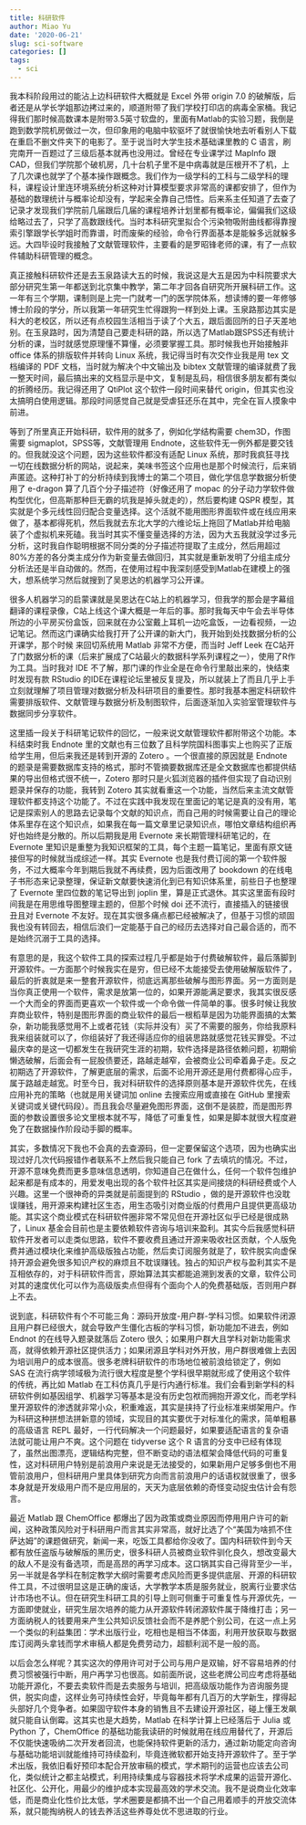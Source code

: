 ```yaml
---
title: 科研软件
author: Miao Yu
date: '2020-06-21'
slug: sci-software
categories: []
tags:
  - sci
---
```


我本科阶段用过的能沾上边科研软件大概就是 Excel 外带 origin 7.0 的破解版，后者还是从学长学姐那边拷过来的，顺道附带了我们学校打印店的病毒全家桶。我记得我们那时候高数课本是附带3.5英寸软盘的，里面有Matlab的实验习题，我倒是跑到数学院机房做过一次，但印象用的电脑中软驱坏了就很愉快地去听看别人下载在重启不删文件夹下的电影了。至于说当时大学生技术基础课里教的 C 语言，刷完南开一百题过了三级后基本就再也没用过。曾经在专业课学过 MapInfo 跟 CAD，但我们学院那个破机房，几十台机子里不是中病毒就是压根开不了机，上了几次课也就学了个基本操作跟概念。我们作为一级学科的工科与二级学科的理科，课程设计里连环境系统分析这种对计算模型要求非常高的课都安排了，但作为基础的数理统计与概率论却没有，学起来全靠自己悟性。后来系主任知道了去查了记录才发现我们学院前几届跟后几届的课程培养计划里都有概率论，偏偏我们这级给略过去了，只学了高数跟线代。当时本科研究里拟合个污染物吸附曲线都得靠搜索引擎跟学长学姐时而靠谱，时而废柴的经验，命令行界面基本是能躲多远就躲多远。大四毕设时我接触了文献管理软件，主要看的是罗昭锋老师的课，有了一点软件辅助科研管理的概念。

真正接触科研软件还是去玉泉路读大五的时候，我说这是大五是因为中科院要求大部分研究生第一年都送到北京集中教学，第二年才回各自研究所开展科研工作。这一年有三个学期，课制则是上完一门就考一门的医学院体系，想读博的要一年修够博士阶段的学分，所以我第一年研究生忙得跟狗一样到处上课。玉泉路那边其实是科大的老校区，所以还有点校园生活相当于读了个大五，跟后面回所的日子天差地别。在玉泉路时，因为清楚自己要走科研的路，所以选了Matlab跟SPSS还有统计分析的课，当时就感觉原理懂不算懂，必须要掌握工具。那时候我也开始接触非 office 体系的排版软件并转向 Linux 系统，我记得当时有次交作业我是用 tex 文档编译的 PDF 文档，当时就为解决个中文输出及 bibtex 文献管理的编译就费了我一整天时间，最后搞出来的文档显示是中文，复制是乱码，相信很多朋友都有类似的折腾经历。我记得还用了 QtiPlot 这个软件一段时间来替代 origin，但其实也没太搞明白使用逻辑。那段时间感觉自己就是受虐狂还乐在其中，完全在盲人摸象中前进。

等到了所里真正开始科研，软件用的就多了，例如化学结构需要 chem3D，作图需要 sigmaplot，SPSS等，文献管理用 Endnote，这些软件无一例外都是要交钱的。但我就没这个问题，因为这些软件都没有适配 Linux 系统，那时我疯狂寻找一切在线数据分析的网站，说起来，美味书签这个应用也是那个时候流行，后来销声匿迹。这种打补丁的分析持续到我博士的第二个项目，做化学信息学数据分析使用了 e-dragon 算了几百个分子描述符（好像还用了 mopac 的分子动力学软件做构型优化，但高斯那种巨无霸的坑我是掉头就走的），然后要构建 QSPR 模型，其实就是个多元线性回归配合变量选择。这个活就不能用图形界面软件或在线应用来做了，基本都得死机，然后我就去东北大学的六维论坛上拖回了Matlab并给电脑装了个虚拟机来死磕。我当时其实不懂变量选择的方法，因为大五我就没学过多元分析，这时我自作聪明根据不同分类的分子描述符提取了主成分，然后用超过80%方差的各分类主成分作为新变量去做回归，其实就是重新发明了分组主成分分析法还是半自动做的。然而，在使用过程中我深刻感受到Matlab在建模上的强大，想系统学习然后就搜到了吴恩达的机器学习公开课。

很多人机器学习的启蒙课就是吴恩达在C站上的机器学习，但我学的那会是字幕组翻译的课程录像，C站上线这个课大概是一年后的事。那时我每天中午会去半导体所边的小平房买份盒饭，回来就在办公室戴上耳机一边吃盒饭，一边看视频，一边记笔记。然而这门课确实给我打开了公开课的新大门，我开始到处找数据分析的公开课学，那个时候 来回切系统用 Matlab 非常不方便，而当时 Jeff Leek 在C站开了门数据分析的课（后来扩展成了C站最火的数据科学系列课程之一），使用了R作为工具。当时我对 IDE 不了解，那门课的作业全是在命令行里敲出来的，快结束时发现有款 RStudio 的IDE在课程论坛里被反复提及，所以就装上了而且几乎上手立刻就理解了项目管理对数据分析及科研项目的重要性。那时我基本圈定科研软件需要排版软件、文献管理与数据分析及制图软件，后面逐渐加入实验室管理软件与数据同步分享软件。

这里插一段关于科研笔记软件的回忆，一般来说文献管理软件都附带这个功能。本科结束时我 Endnote 里的文献也有三位数了且科学院国科图事实上也购买了正版给学生用，但后来我还是转到开源的 Zotero 。一个很直接的原因就是 Endnote 的题录是需要数据库支持的格式，那时不管摘要数据库还是全文数据库也都提供结果的导出但格式很不统一，Zotero 那时只是火狐浏览器的插件但实现了自动识别题录并保存的功能，我转到 Zotero 其实就看重这一个功能，当然后来主流文献管理软件都支持这个功能了。不过在实践中我发现在里面记的笔记是真的没有用，笔记是探索别人的思路去记录每个文献的知识点，而自己用的时候需要让自己的理论体系里存在这个知识点，如果我在每一篇文章里记录知识点，哪怕文章结构组织再好也始终是分散的。所以后期我是用 Evernote 来长期管理科研笔记的，在 Evernote 里知识是重整为我知识框架的工具，每个主题一篇笔记，里面有原文链接但写的时候就当成综述一样。其实 Evernote 也是我付费订阅的第一个软件服务，不过大概率今年到期后我就不再续费，因为后面改用了 bookdown 的在线电子书形态来记录整理，保证新文献要快速消化到已有知识体系里，前些日子也整理了 Evernote 里四位数的笔记导出到 joplin 里，算是正式退休。其实这里面有段时间我是在用思维导图整理主题的，但那个时候 doi 还不流行，直接插入的链接很丑且对 Evernote 不友好。现在其实很多痛点都已经被解决了，但基于习惯的顽固我也没有转回去，相信后浪们一定能基于自己的经历去选择对自己最合适的，而不是始终沉溺于工具的选择。

有意思的是，我这个软件工具的探索过程几乎都是始于付费破解软件，最后落脚到开源软件。一方面那个时候我实在是穷，但已经不太能接受去使用破解版软件了，最后的折衷就是来一整套开源软件，彻底远离那些破解与图形界面。另一方面则是当你真正使用一个软件，需求是放第一位的，如果开源能满足要求，我其实很反感一个大而全的界面而更喜欢一个软件或一个命令做一件简单的事。很多时候让我放弃商业软件，特别是图形界面的商业软件的最后一根稻草是因为功能界面搞的太繁杂，新功能我感觉用不上或者花钱（实际并没有）买了不需要的服务，你给我原料我来组装就可以了，你组装好了我还得适应你的组装思路就感觉花钱买罪受。不过最庆幸的是这一切都发生在我研究生涯的初期，软件选择是路径依赖问题，初期偷懒选破解，后面会有一屁股债要还，路越走越窄，会被商业公司牵着鼻子走。反之初期选了开源软件，了解更底层的需求，后面不论用开源还是用付费都得心应手，属于路越走越宽。时至今日，我对科研软件的选择原则基本是开源软件优先，在线应用补充的策略（也就是用关键词加 online 去搜索应用或直接在 GitHub 里搜索关键词或关键代码段）。而且我会尽量避免图形界面，这倒不是装腔，而是图形界面的参数设置很多论文里根本就不写，降低了可重复性，如果是脚本就很大程度避免了在数据操作阶段动手脚的概率。

其实，多数情况下我也不会真的去查源码，但一定要保留这个选项，因为也确实出现过好几次代码报错作者联系不上然后我只能自己 fork 了去填坑的情况。不过，开源不意味免费而更多意味信息透明，你知道自己在做什么，任何一个软件包维护起来都是有成本的，用爱发电出现的各个软件社区其实是间接烧的科研经费或个人兴趣。这里一个很神奇的异类就是前面提到的 RStudio ，做的是开源软件也没耽误赚钱，用开源来构建社区生态，用生态吸引对商业版的付费用户且提供更高级功能。其实这个商业模式在科研软件圈非常不常见但在开源社区似乎已经是很成熟了，Linux 基金会目前也是主要依赖软件咨询与培训来盈利。其实今后我感觉科研软件开发者可以走类似思路，软件不要收费且通过开源来吸收社区贡献，个人版免费并通过模块化来维护高级版独占功能，然后卖订阅服务就是了，软件脱实向虚保持开源会避免很多知识产权的麻烦且不耽误赚钱。独占的知识产权与盈利其实不是互相依存的，对于科研软件而言，原始算法其实都能追溯到发表的文章，软件公司对其的速度优化可以作为高级版卖点但得有个面向个人的免费基础版，否则用户群上不去。

说到底，科研软件有个不可能三角：源码开放度-用户群-学科习惯。如果软件闭源且用户群已经很大，就会导致产生僵化古板的学科习惯，新功能加不进去，例如 Endnot 的在线导入题录就落后 Zotero 很久；如果用户群大且学科对新功能需求高，就得依赖开源社区提供活力；如果闭源且学科对外开放，用户群很难做上去因为培训用户的成本很高。很多老牌科研软件的市场地位被前浪给锁定了，例如 SAS 在流行病学领域极为流行很大程度是整个学科很早期就形成了使用这个软件的传统，再比如 Matlab 在工科仿真几乎是行内通行标准。我们会看到新学科的科研软件例如基因组学、机器学习等基本是没有历史包袱而拥抱开源文化，而老学科里开源软件的渗透就非常小众，积重难返，其实是挟持了行业标准来绑架用户。作为科研这种拼想法拼新意的领域，实现目的其实要优于对标准化的需求，简单粗暴的高级语言 REPL 最好，一行代码解决一个问题最好，如果要适配语言的复杂语法就可能让用户不爽。这个问题在 tidyverse 这个 R 语言的分支中已经有体现了，虽然出图漂亮，逻辑结构完整，但不断变动的语法框架会降低代码的可重复性，这对科研用户特别是前浪用户来说是无法接受的，如果新用户足够多倒也不用管前浪用户，但科研用户里具体到研究方向而言前浪用户的话语权就很重了，很多本身就是开发级用户而不是应用层的，天天为底层依赖的奇怪变动捉虫估计会有怨言。

最近 Matlab 跟 ChemOffice 都爆出了因为政策或商业原因而停用用户许可的新闻，这种政策风险对于科研用户而言其实非常高，就好比选了个“美国为啥抓不住萨达姆”的课题做研究，新闻一来，吃饭工具都给你没收了。国内科研软件到今天都有放任盗版与破解版的黑历史，很多科研人员被商业软件驯化良久，想改变最大的敌人不是没有备选项，而是高昂的再学习成本。这口锅其实自己得背至少一半，另一半就是各学科在制定教学大纲时需要考虑风险而更多提供底层、开源的科研软件工具，不过很明显这是正确的废话，大学教学本质是服务就业，脱离行业要求估计市场也不认。但在研究生科研工具的引导上则可侧重于可重复性与开源优先，一方面即使就业，研究生层次培养的能力从开源软件转闭源软件属于降维打击；另一方面纳税人的钱要用来产生公共知识反馈社会而不是养肥个别公司，在这一点上另一个类似的利益集团：学术出版行业，吃相也是相当不体面，利用开放获取与数据库订阅两头拿钱而学术审稿人都是免费劳动力，超额利润不是一般的高。

以后会怎么样呢？其实这次的停用许可对于公司与用户是双输，好不容易培养的付费习惯被强行中断，用户再学习也很高。如前面所说，这些老牌公司应考虑将基础功能开源化，不要去卖软件而是去卖服务与培训，把高级版功能作为咨询服务提供，脱实向虚，这样业务可持续性会好，毕竟每年都有几百万的大学新生，撑得起头部好几个竞争者。如果固守软件本身的销售且不去建设开源社区，碰上懂王发飙就只能自认倒霉。这其实也是大趋势，Matlab 在科学计算上已经落后于 Julia 或 Python 了，ChemOffice 的基础功能我读研的时候就用在线应用替代了，开源后不仅能快速吸纳二次开发者回流，也能保持软件更新的活力，通过新功能定向咨询与基础功能培训就能维持可持续盈利，毕竟连微软都开始支持开源软件了。至于学术出版，我依旧看好预印本配合开放审稿的模式，学术期刊的运营也应该去公司化，类似统计之都主站模式，利用持续集成与容器技术将学术成果的运营开源化、社区化、公开化，用最少的维护成本实现最高效的学术交流。我不是说商业化效率低，而是商业化性价比太低，学术圈要是都搞不出一个自己用着顺手的开放交流体系，就只能掏纳税人的钱去养活这些养尊处优不思进取的行业。
